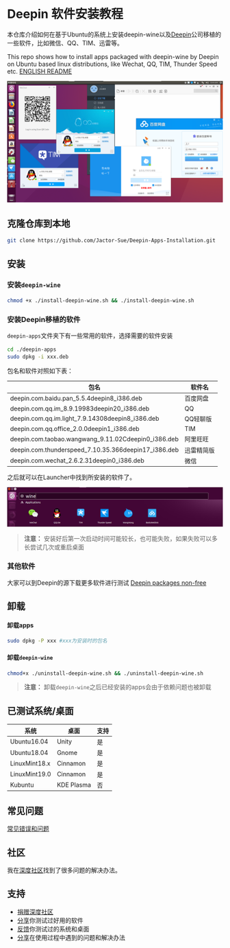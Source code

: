 # Deepin 软件安装教程
本仓库介绍如何在基于Ubuntu的系统上安装deepin-wine以及[Deepin](https://zh.wikipedia.org/wiki/%E6%B7%B1%E5%BA%A6%E6%93%8D%E4%BD%9C%E7%B3%BB%E7%BB%9F)公司移植的一些软件，比如微信、QQ、TIM、迅雷等。

This repo shows how to install apps packaged with deepin-wine by Deepin on Ubuntu based linux distributions, like Wechat, QQ, TIM, Thunder Speed etc. [ENGLISH README](./docs/README-en.md)

![screenshot-desktop](./docs/images/screenshot-desktop.png)

## 克隆仓库到本地
```sh
git clone https://github.com/Jactor-Sue/Deepin-Apps-Installation.git
```
## 安装
### 安装`deepin-wine`
```sh
chmod +x ./install-deepin-wine.sh && ./install-deepin-wine.sh
```
### 安装Deepin移植的软件
`deepin-apps`文件夹下有一些常用的软件，选择需要的软件安装
```sh
cd ./deepin-apps
sudo dpkg -i xxx.deb
```

包名和软件对照如下表：

包名|软件名
-|-
deepin.com.baidu.pan_5.5.4deepin8_i386.deb|百度网盘
deepin.com.qq.im_8.9.19983deepin20_i386.deb|QQ
deepin.com.qq.im.light_7.9.14308deepin8_i386.deb|QQ轻聊版
deepin.com.qq.office_2.0.0deepin1_i386.deb|TIM
deepin.com.taobao.wangwang_9.11.02Cdeepin0_i386.deb|阿里旺旺
deepin.com.thunderspeed_7.10.35.366deepin17_i386.deb|迅雷精简版
deepin.com.wechat_2.6.2.31deepin0_i386.deb|微信

之后就可以在Launcher中找到所安装的软件了。

![screenshot-launcher](./docs/images/screenshot-launcher.png)

>**注意：** 安装好后第一次启动时间可能较长，也可能失败，如果失败可以多长尝试几次或重启桌面
### 其他软件
大家可以到Deepin的源下载更多软件进行测试 [Deepin packages non-free](http://packages.deepin.com/deepin/pool/non-free/)


## 卸载
#### 卸载apps
```sh
sudo dpkg -P xxx #xxx为安装时的包名
```
#### 卸载`deepin-wine`
```sh
chmod+x ./uninstall-deepin-wine.sh && ./uninstall-deepin-wine.sh
```
>**注意：** 卸载`deepin-wine`之后已经安装的apps会由于依赖问题也被卸载

## 已测试系统/桌面
系统|桌面|支持
-|-|-
Ubuntu16.04|Unity|是
Ubuntu18.04|Gnome|是
LinuxMint18.x|Cinnamon|是
LinuxMint19.0|Cinnamon|是
Kubuntu|KDE Plasma|否

## 常见问题
[常见错误和问题](/docs/FAQs.md)

## 社区
我在[深度社区](https://bbs.deepin.org/forum.php)找到了很多问题的解决办法。

## 支持
- [捐赠深度社区](https://bbs.deepin.org/forum.php?mod=viewthread&tid=40784&extra=page%3D1)
- [分享](https://github.com/Jactor-Sue/Deepin-Apps-Installation/issues)你测试过好用的软件
- [反馈](https://github.com/Jactor-Sue/Deepin-Apps-Installation/issues)你测试过的系统和桌面
- [分享](https://github.com/Jactor-Sue/Deepin-Apps-Installation/issues)在使用过程中遇到的问题和解决办法
